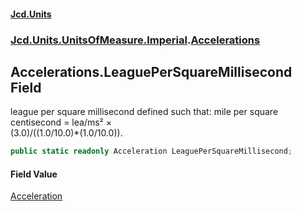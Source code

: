 #### [Jcd.Units](index.md 'index')
### [Jcd.Units.UnitsOfMeasure.Imperial](Jcd.Units.UnitsOfMeasure.Imperial.md 'Jcd.Units.UnitsOfMeasure.Imperial').[Accelerations](Accelerations.md 'Jcd.Units.UnitsOfMeasure.Imperial.Accelerations')

## Accelerations.LeaguePerSquareMillisecond Field

league per square millisecond defined such that: mile per square centisecond = lea/ms² ×  
(3.0)/((1.0/10.0)*(1.0/10.0)).

```csharp
public static readonly Acceleration LeaguePerSquareMillisecond;
```

#### Field Value
[Acceleration](Acceleration.md 'Jcd.Units.UnitTypes.Acceleration')